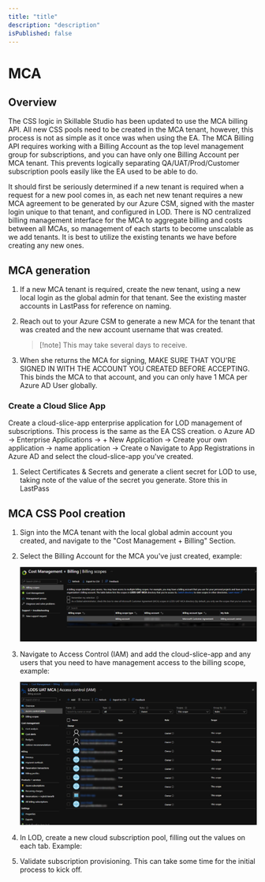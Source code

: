 ```yaml
---
title: "title"
description: "description"
isPublished: false
---
```


# MCA 

## Overview
The CSS logic in Skillable Studio has been updated to use the MCA billing API. All new CSS pools need to be created in the MCA tenant, however, this process is not as simple as it once was when using the EA. The MCA Billing API requires working with a Billing Account as the top level management group for subscriptions, and you can have only one Billing Account per MCA tenant. This prevents logically separating QA/UAT/Prod/Customer subscription pools easily like the EA used to be able to do.
 
It should first be seriously determined if a new tenant is required when a request for a new pool comes in, as each net new tenant requires a new MCA agreement to be generated by our Azure CSM, signed with the master login unique to that tenant, and configured in LOD. There is NO centralized billing management interface for the MCA to aggregate billing and costs between all MCAs, so management of each starts to become unscalable as we add tenants. It is best to utilize the existing tenants we have before creating any new ones.
 
## MCA generation
1. If a new MCA tenant is required, create the new tenant, using a new local login as the global admin for that tenant. See the existing master accounts in LastPass for reference on naming.
1. Reach out to your Azure CSM to generate a new MCA for the tenant that was created and the new account username that was created. 
    >[!note] This may take several days to receive. 

1. When she returns the MCA for signing, MAKE SURE THAT YOU'RE SIGNED IN WITH THE ACCOUNT YOU CREATED BEFORE ACCEPTING. This binds the MCA to that account, and you can only have 1 MCA per Azure AD User globally.

### Create a Cloud Slice App  

Create a cloud-slice-app enterprise application for LOD management of subscriptions. This process is the same as the EA CSS creation.
o	Azure AD -> Enterprise Applications -> + New Application -> Create your own application -> name application -> Create
o	Navigate to App Registrations in Azure AD and select the cloud-slice-app you've created.
1. Select Certificates & Secrets and generate a client secret for LOD to use, taking note of the value of the secret you generate. Store this in LastPass
 
## MCA CSS Pool creation
1. Sign into the MCA tenant with the local global admin account you created, and navigate to the "Cost Management + Billing" Section.
1. Select the Billing Account for the MCA you've just created, example:
 
    ![Select Billing Account](images/select-billing-account.png)
 
1. Navigate to Access Control (IAM) and add the cloud-slice-app and any users that you need to have management access to the billing scope, example:

    ![Navigate to Access Control](images/navigate-to-access-control.png)
 
1. In LOD, create a new cloud subscription pool, filling out the values on each tab. Example:
 
1. Validate subscription provisioning. This can take some time for the initial process to kick off.
